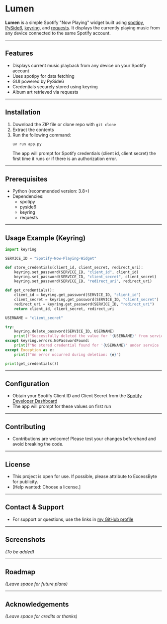 # Lumen

**Lumen** is a simple Spotify "Now Playing" widget built using [spotipy](https://spotipy.readthedocs.io/), [PySide6](https://doc.qt.io/qtforpython/), [keyring](https://pypi.org/project/keyring/), and [requests](https://requests.readthedocs.io/). It displays the currently playing music from any device connected to the same Spotify account.

---

## Features
- Displays current music playback from any device on your Spotify account
- Uses spotipy for data fetching
- GUI powered by PySide6
- Credentials securely stored using keyring
- Album art retrieved via requests

---

## Installation
1. Download the ZIP file or clone repo with `git clone`
2. Extract the contents
3. Run the following command:
   ```bash
   uv run app.py
   ```
   The app will prompt for Spotify credentials (client id, client secret) the first time it runs or if there is an authorization error.

---

## Prerequisites
- Python (recommended version: 3.8+)
- Dependencies:
  - spotipy
  - pyside6
  - keyring
  - requests

---

## Usage Example (Keyring)
```python
import keyring

SERVICE_ID = "Spotify-Now-Playing-Widget"

def store_credentials(client_id, client_secret, redirect_uri):
    keyring.set_password(SERVICE_ID, "client_id", client_id)
    keyring.set_password(SERVICE_ID, "client_secret", client_secret)
    keyring.set_password(SERVICE_ID, "redirect_uri", redirect_uri)

def get_credentials():
    client_id = keyring.get_password(SERVICE_ID, "client_id")
    client_secret = keyring.get_password(SERVICE_ID, "client_secret")
    redirect_uri = keyring.get_password(SERVICE_ID, "redirect_uri")
    return client_id, client_secret, redirect_uri

USERNAME = "client_secret"

try:
    keyring.delete_password(SERVICE_ID, USERNAME)
    print(f"Successfully deleted the value for '{USERNAME}' from service '{SERVICE_ID}'.")
except keyring.errors.NoPasswordFound:
    print(f"No stored credential found for '{USERNAME}' under service '{SERVICE_ID}'.")
except Exception as e:
    print(f"An error occurred during deletion: {e}")

print(get_credentials())
```
---

## Configuration
- Obtain your Spotify Client ID and Client Secret from the [Spotify Developer Dashboard](https://developer.spotify.com/dashboard)
- The app will prompt for these values on first run

---

## Contributing
- Contributions are welcome! Please test your changes beforehand and avoid breaking the code.

---

## License
- This project is open for use. If possible, please attribute to ExcessByte for publicity.
- [Help wanted: Choose a license.]

---

## Contact & Support
- For support or questions, use the links in [my GitHub profile](https://github.com/ExcessByte)

---

## Screenshots
*(To be added)*

---

## Roadmap
*(Leave space for future plans)*

---

## Acknowledgements
*(Leave space for credits or thanks)*
